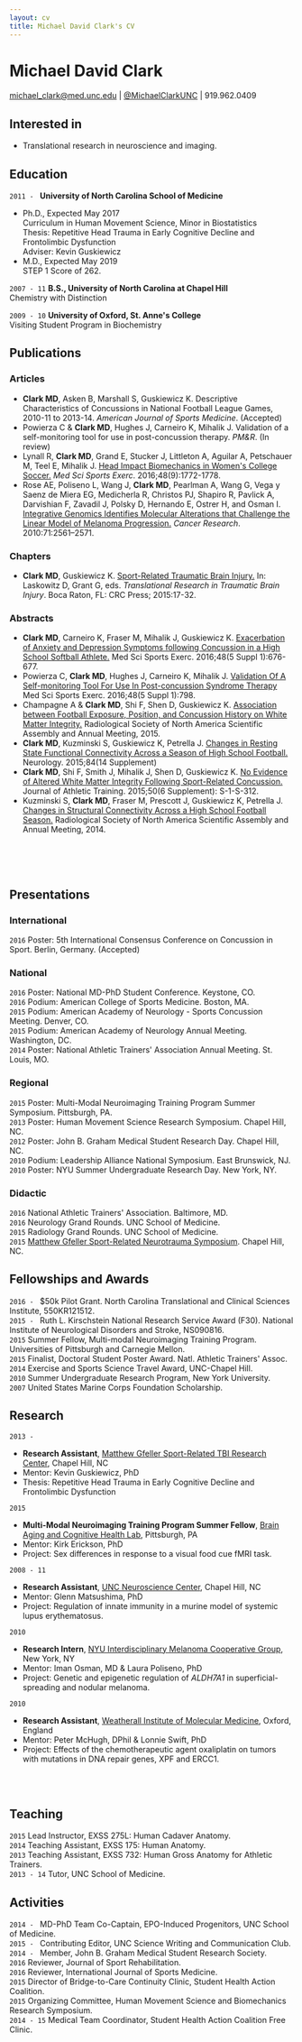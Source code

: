 ```yaml
---
layout: cv
title: Michael David Clark's CV
---
```

# Michael David Clark  

<div id="webaddress">
<a href="mailto:michael_clark@med.unc.edu">michael_clark@med.unc.edu</a>
| <a href="https://twitter.com/MichaelClarkUNC">@MichaelClarkUNC</a>
| 919.962.0409
</div>

## Interested in  
* Translational research in neuroscience and imaging.

## Education
`2011 - `
__University of North Carolina School of Medicine__  
* Ph.D., Expected May 2017  
Curriculum in Human Movement Science, Minor in Biostatistics  
Thesis: Repetitive Head Trauma in Early Cognitive Decline and Frontolimbic Dysfunction  
Adviser: Kevin Guskiewicz  
* M.D., Expected May 2019  
STEP 1 Score of 262.

`2007 - 11`
__B.S., University of North Carolina at Chapel Hill__  
Chemistry with Distinction

`2009 - 10`
__University of Oxford, St. Anne's College__  
Visiting Student Program in Biochemistry

## Publications
### Articles
 * __Clark MD__, Asken B, Marshall S, Guskiewicz K. Descriptive Characteristics of Concussions in National Football League Games, 2010-11 to 2013-14. *American Journal of Sports Medicine*. (Accepted)  
 * Powierza C & __Clark MD__, Hughes J, Carneiro K, Mihalik J. Validation of a self-monitoring tool for use in post-concussion therapy. *PM&R*. (In review)  
 * Lynall R, __Clark MD__, Grand E, Stucker J, Littleton A, Aguilar A, Petschauer M, Teel E, Mihalik J. [Head Impact Biomechanics in Women's College Soccer.](http://www.ncbi.nlm.nih.gov/pubmed/27187102) *Med Sci Sports Exerc*. 2016;48(9):1772-1778.  
 * Rose AE, Poliseno L, Wang J, __Clark MD__, Pearlman A, Wang G, Vega y Saenz de Miera EG, Medicherla R, Christos PJ, Shapiro R, Pavlick A, Darvishian F, Zavadil J, Polsky D, Hernando E, Ostrer H, and Osman I. [Integrative Genomics Identifies Molecular Alterations that Challenge the Linear Model of Melanoma Progression.](http://www.ncbi.nlm.nih.gov/pubmed/21343389) *Cancer Research*. 2010:71:2561–2571.

### Chapters
 * __Clark MD__, Guskiewicz K. [Sport-Related Traumatic Brain Injury.](http://www.ncbi.nlm.nih.gov/pubmed/26583180) In: Laskowitz D, Grant G, eds. *Translational Research in Traumatic Brain Injury*. Boca Raton, FL: CRC Press; 2015:17-32.  

### Abstracts
 * __Clark MD__, Carneiro K, Fraser M, Mihalik J, Guskiewicz K. [Exacerbation of Anxiety and Depression Symptoms following Concussion in a High School Softball Athlete.](http://www.ncbi.nlm.nih.gov/pubmed/27361101) Med Sci Sports Exerc. 2016;48(5 Suppl 1):676-677.  
 * Powierza C, __Clark MD__, Hughes J, Carneiro K, Mihalik J. [Validation Of A Self-monitoring Tool For Use In Post-concussion Syndrome Therapy](http://www.ncbi.nlm.nih.gov/pubmed/27361457) Med Sci Sports Exerc. 2016;48(5 Suppl 1):798.  
 * Champagne A & __Clark MD__, Shi F, Shen D, Guskiewicz K. [Association between Football Exposure, Position, and Concussion History on White Matter Integrity.](http://archive.rsna.org/2015/15006210.html) Radiological Society of North America Scientific Assembly and Annual Meeting, 2015.  
 * __Clark MD__, Kuzminski S, Guskiewicz K, Petrella J. [Changes in Resting State Functional Connectivity Across a Season of High School Football.](http://www.neurology.org/content/84/14_Supplement/I5-3A) Neurology. 2015;84(14 Supplement)  
 * __Clark MD__, Shi F, Smith J, Mihalik J, Shen D, Guskiewicz K. [No Evidence of Altered White Matter Integrity Following Sport-Related Concussion.](http://natajournals.org/doi/10.4085/1062-6050-50.6.s1) Journal of Athletic Training. 2015;50(6 Supplement): S-1-S-312.  
 * Kuzminski S, __Clark MD__, Fraser M, Prescott J, Guskiewicz K, Petrella J. [Changes in Structural Connectivity Across a High School Football Season.](http://rsna2014.rsna.org/program/details/?emID=14015402) Radiological Society of North America Scientific Assembly and Annual Meeting, 2014.  
 <br>
 <br>
 <br>
 
## Presentations  
  
### International
`2016` Poster: 5th International Consensus Conference on Concussion in Sport. Berlin, Germany. (Accepted)  

### National 
`2016` Poster: National MD-PhD Student Conference. Keystone, CO.  
`2016` Podium: American College of Sports Medicine. Boston, MA.  
`2015` Podium: American Academy of Neurology - Sports Concussion Meeting. Denver, CO.  
`2015` Podium: American Academy of Neurology Annual Meeting. Washington, DC.  
`2014` Poster: National Athletic Trainers' Association Annual Meeting. St. Louis, MO.  

### Regional 
`2015` Poster: Multi-Modal Neuroimaging Training Program Summer Symposium. Pittsburgh, PA.  
`2013` Poster: Human Movement Science Research Symposium. Chapel Hill, NC.  
`2012` Poster: John B. Graham Medical Student Research Day. Chapel Hill, NC.  
`2010` Podium: Leadership Alliance National Symposium. East Brunswick, NJ.  
`2010` Poster: NYU Summer Undergraduate Research Day. New York, NY.  

### Didactic 
`2016` National Athletic Trainers' Association. Baltimore, MD.  
`2016` Neurology Grand Rounds. UNC School of Medicine.  
`2015` Radiology Grand Rounds. UNC School of Medicine.  
`2015` [Matthew Gfeller Sport-Related Neurotrauma Symposium](http://tbisymposium.web.unc.edu/). Chapel Hill, NC.  

## Fellowships and Awards 
`2016 - ` $50k Pilot Grant. North Carolina Translational and Clinical Sciences Institute, 550KR121512.  
`2015 - ` Ruth L. Kirschstein National Research Service Award (F30). National Institute of Neurological Disorders and Stroke, NS090816.  
`2015` Summer Fellow, Multi-modal Neuroimaging Training Program. Universities of Pittsburgh and Carnegie Mellon.  
`2015` Finalist, Doctoral Student Poster Award. Natl. Athletic Trainers' Assoc.  
`2014` Exercise and Sports Science Travel Award, UNC-Chapel Hill.  
`2010` Summer Undergraduate Research Program, New York University.  
`2007` United States Marine Corps Foundation Scholarship.

## Research 
`2013 -` 
* __Research Assistant__, [Matthew Gfeller Sport-Related TBI Research Center](http://tbicenter.unc.edu/), Chapel Hill, NC  
 * Mentor: Kevin Guskiewicz, PhD  
 * Thesis: Repetitive Head Trauma in Early Cognitive Decline and Frontolimbic Dysfunction  

`2015` 
* __Multi-Modal Neuroimaging Training Program Summer Fellow__, [Brain Aging and Cognitive Health Lab](http://www.pitt.edu/~bachlab/LabSite/Home.html/), Pittsburgh, PA 
 * Mentor: Kirk Erickson, PhD  
 * Project: Sex differences in response to a visual food cue fMRI task.  
 
`2008 - 11`
* __Research Assistant__, [UNC Neuroscience Center](https://www.med.unc.edu/neuroscience/faculty/faculty-2/glenn-matsushima-phd), Chapel Hill, NC  
 * Mentor: Glenn Matsushima, PhD  
 * Project: Regulation of innate immunity in a murine model of systemic lupus erythematosus.
 
`2010` 
* __Research Intern__, [NYU Interdisciplinary Melanoma Cooperative Group](http://www.med.nyu.edu/dermatology/melanoma-cooperative-group), New York, NY  
 * Mentor: Iman Osman, MD & Laura Poliseno, PhD  
 * Project: Genetic and epigenetic regulation of *ALDH7A1* in superficial-spreading and nodular melanoma.  

`2010`
* __Research Assistant__, [Weatherall Institute of Molecular Medicine](http://www.imm.ox.ac.uk/peter-mchugh-3), Oxford, England  
 * Mentor: Peter McHugh, DPhil & Lonnie Swift, PhD  
 * Project: Effects of the chemotherapeutic agent oxaliplatin on tumors with mutations in DNA repair genes, XPF and ERCC1.  
 <br>
 <br>
 
## Teaching 
`2015` Lead Instructor, EXSS 275L: Human Cadaver Anatomy.  
`2014` Teaching Assistant, EXSS 175: Human Anatomy.  
`2013` Teaching Assistant, EXSS 732: Human Gross Anatomy for Athletic Trainers.  
`2013 - 14` Tutor, UNC School of Medicine.  

## Activities
`2014 - ` MD-PhD Team Co-Captain, EPO-Induced Progenitors, UNC School of Medicine.  
`2015 - ` Contributing Editor, UNC Science Writing and Communication Club.  
`2014 - ` Member, John B. Graham Medical Student Research Society.  
`2016` Reviewer, Journal of Sport Rehabilitation.  
`2016` Reviewer, International Journal of Sports Medicine.  
`2015` Director of Bridge-to-Care Continuity Clinic, Student Health Action Coalition.  
`2015` Organizing Committee, Human Movement Science and Biomechanics Research Symposium.  
`2014 - 15` Medical Team Coordinator, Student Health Action Coalition Free Clinic.  



<!-- ### Footer

Last updated: September 2016 -->


